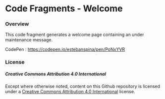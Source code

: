 # Code Fragments - Welcome #

### Overview ###

This code fragment generates a welcome page containing an under maintenance message.

CodePen : https://codepen.io/estebanspina/pen/PoNxYVR

### License ###

##### Creative Commons Attribution 4.0 International #####

Except where otherwise noted, content on this Github repository is licensed under a [Creative Commons Attribution 4.0 International](https://creativecommons.org/licenses/by/4.0/) license.
